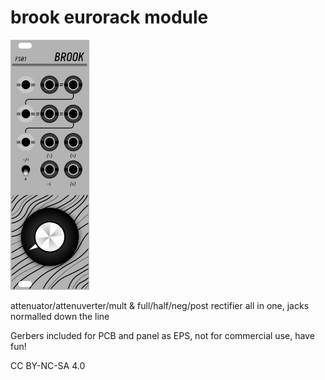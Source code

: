 # brook eurorack module

![brook panel](./brook_panel.png)

attenuator/attenuverter/mult & full/half/neg/post rectifier all in one, jacks normalled down the line

Gerbers included for PCB and panel as EPS, not for commercial use, have fun!

CC BY-NC-SA 4.0
